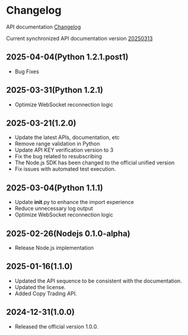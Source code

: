 # Changelog

API documentation [Changelog](https://www.kucoin.com/docs-new/change-log)

Current synchronized API documentation version [20250313](https://www.kucoin.com/docs-new/change-log#20250313)

## 2025-04-04(Python 1.2.1.post1)
- Bug Fixes

## 2025-03-31(Python 1.2.1)
- Optimize WebSocket reconnection logic

## 2025-03-21(1.2.0)
- Update the latest APIs, documentation, etc
- Remove range validation in Python
- Update API KEY verification version to 3
- Fix the bug related to resubscribing
- The Node.js SDK has been changed to the official unified version
- Fix issues with automated test execution.

## 2025-03-04(Python 1.1.1)
- Update __init__.py to enhance the import experience
- Reduce unnecessary log output
- Optimize WebSocket reconnection logic

## 2025-02-26(Nodejs 0.1.0-alpha)
- Release Node.js implementation

## 2025-01-16(1.1.0)
- Updated the API sequence to be consistent with the documentation.
- Updated the license.
- Added Copy Trading API.

## 2024-12-31(1.0.0)

- Released the official version 1.0.0.